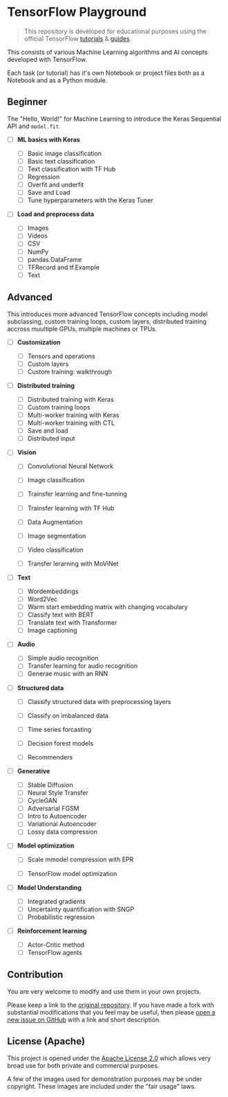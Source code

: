 <!--
 Copyright 2022 Victor I. Afolabi

 Licensed under the Apache License, Version 2.0 (the "License");
 you may not use this file except in compliance with the License.
 You may obtain a copy of the License at

     http://www.apache.org/licenses/LICENSE-2.0

 Unless required by applicable law or agreed to in writing, software
 distributed under the License is distributed on an "AS IS" BASIS,
 WITHOUT WARRANTIES OR CONDITIONS OF ANY KIND, either express or implied.
 See the License for the specific language governing permissions and
 limitations under the License.
-->
# TensorFlow Playground

> This repository is developed for educational purposes using the official TensorFlow [tutorials] & [guides].

[tutorials]: https://www.tensorflow.org/tutorials
[guides]: https://www.tensorflow.org/guide

This consists of various Machine Learning algorithms and AI concepts developed
with TensorFlow.

Each task (or tutorial) has it's own Notebook or project files both as a Notebook and as a Python module.

## Beginner

The "Hello, World!" for Machine Learning to introduce the Keras Sequential API and `model.fit`.

- [ ] **ML basics with Keras**

  - [ ] Basic image classification
  - [ ] Basic text classification
  - [ ] Text classification with TF Hub
  - [ ] Regression
  - [ ] Overfit and underfit
  - [ ] Save and Load
  - [ ] Tune hyperparameters with the Keras Tuner

- [ ] **Load and preprocess data**

  - [ ] Images
  - [ ] Videos
  - [ ] CSV
  - [ ] NumPy
  - [ ] pandas.DataFrame
  - [ ] TFRecord and tf.Example
  - [ ] Text

## Advanced

This introduces more advanced TensorFlow concepts including model subclassing, custom training loops, custom layers, distributed training accross muultiple GPUs, multiple machines or TPUs.

- [ ] **Customization**

  - [ ] Tensors and operations
  - [ ] Custom layers
  - [ ] Custom training: walkthrough

- [ ] **Distributed training**
  - [ ] Distributed training with Keras
  - [ ] Custom training loops
  - [ ] Multi-worker training with Keras
  - [ ] Multi-worker training with CTL
  - [ ] Save and load
  - [ ] Distributed input

- [ ] **Vision**
  - [ ] Convolutional Neural Network
  - [ ] Image classification
  - [ ] Trainsfer learning and fine-tunning
  - [ ] Trainsfer learning with TF Hub
  - [ ] Data Augmentation
  - [ ] Image segmentation
  - [ ] Video classification
  - [ ] Transfer lerarning with MoViNet


- [ ] **Text**
  - [ ] Wordembeddings
  - [ ] Word2Vec
  - [ ] Warm start embedding matrix with changing vocabulary
  - [ ] Classify text with BERT
  - [ ] Translate text with Transformer
  - [ ] Image captioning

- [ ] **Audio**
  - [ ] Simple audio recognition
  - [ ] Transfer learning for audio recognition
  - [ ] Generae music with an RNN

- [ ] **Structured data**
  - [ ] Classify structured data with preprocessing layers
  - [ ] Classify on imbalanced data
  - [ ] Time series forcasting
  - [ ] Decision forest models
  - [ ] Recommenders


- [ ] **Generative**
  - [ ] Stable Diffusion
  - [ ] Neural Style Transfer
  - [ ] CycleGAN
  - [ ] Adversarial FGSM
  - [ ] Intro to Autoencoder
  - [ ] Variational Autoencoder
  - [ ] Lossy data compression

- [ ] **Model optimization**
  - [ ] Scale mmodel compression with EPR
  - [ ] TensorFlow model optimization


- [ ] **Model Understanding**
  - [ ] Integrated gradients
  - [ ] Uncertainty quantification with SNGP
  - [ ] Probabilistic regression

- [ ] **Reinforcement learning**
  - [ ] Actor-Critic method
  - [ ] TensorFlow agents

## Contribution

You are very welcome to modify and use them in your own projects.

Please keep a link to the [original repository]. If you have made a fork with
substantial modifications that you feel may be useful, then please [open a new
issue on GitHub][issues] with a link and short description.

## License (Apache)

This project is opened under the [Apache License 2.0][license] which allows very
broad use for both private and commercial purposes.

A few of the images used for demonstration purposes may be under copyright.
These images are included under the "fair usage" laws.

[original repository]: https://github.com/victor-iyi/tf-playground
[issues]: https://github.com/victor-iyi/tf-playground/issues
[license]: ./LICENSE
